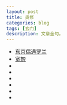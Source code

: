 ```yaml
---
layout: post
title: 奥修
categories: blog
tags: [玄门]
description: 文章金句。
---
```


- [东京偶遇罗兰](https://www.bilibili.com/video/av65299277/?spm_id_from=333.788.videocard.1)
- [宽恕](https://www.bilibili.com/video/av39373398)
- []()
- []()
- []()
- []()
- []()
- []()
